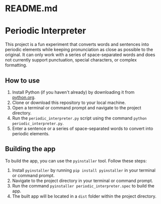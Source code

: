 # README.md

# Periodic Interpreter

This project is a fun experiment that converts words and sentences into periodic elements while keeping pronunciation as close as possible to the original. It can only work with a series of space-separated words and does not currently support punctuation, special characters, or complex formatting.

## How to use

1. Install Python (if you haven't already) by downloading it from [python.org](https://www.python.org/downloads/).
2. Clone or download this repository to your local machine.
3. Open a terminal or command prompt and navigate to the project directory.
4. Run the `periodic_interpreter.py` script using the command `python periodic_interpreter.py`.
5. Enter a sentence or a series of space-separated words to convert into periodic elements.

## Building the app

To build the app, you can use the `pyinstaller` tool. Follow these steps:

1. Install `pyinstaller` by running `pip install pyinstaller` in your terminal or command prompt.
2. Navigate to the project directory in your terminal or command prompt.
3. Run the command `pyinstaller periodic_interpreter.spec` to build the app.
4. The built app will be located in a `dist` folder within the project directory.